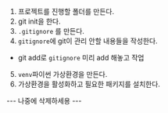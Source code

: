 1. 프로젝트를 진행할 폴더를 만든다.
2. git init을 한다.
3. `.gitignore` 를 만든다.
4. `gitignore`에 git이 관리 안할 내용들을 작성한다.
  - git add로 `gitignore` 미리 add 해놓고 작업
5. `venv`파이썬 가상환경을 만든다.
6. 가상환경을 활성화하고 필요한 패키지를 설치한다.


--- 나중에 삭제하세용 ---